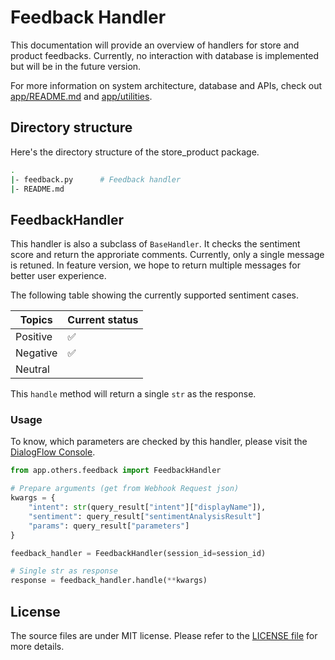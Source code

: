# Feedback Handler

This documentation will provide an overview of handlers for store and product feedbacks. Currently, no interaction with database is implemented but will be in the future version.

For more information on system architecture, database and APIs, check out [app/README.md](../README.md) and [app/utilities](../utilities/README.md).

## Directory structure

Here's the directory structure of the store_product package.

```bash
.
|- feedback.py      # Feedback handler
|- README.md           
```

## FeedbackHandler

This handler is also a subclass of `BaseHandler`. It checks the sentiment score and return the approriate comments. Currently, only a single message is retuned. In feature version, we hope to return multiple messages for better user experience.

The following table showing the currently supported sentiment cases.

Topics           | Current status
---------------- | --------------  
Positive         | :white_check_mark:
Negative         | :white_check_mark:
Neutral          |

This `handle` method will return a single `str` as the response.

### Usage

To know, which parameters are checked by this handler, please visit the [DialogFlow Console](https://dialogflow.cloud.google.com/#/agent/grocery-chat-bot-v1/intents).

```python
from app.others.feedback import FeedbackHandler

# Prepare arguments (get from Webhook Request json)
kwargs = {
    "intent": str(query_result["intent"]["displayName"]),
    "sentiment": query_result["sentimentAnalysisResult"]
    "params": query_result["parameters"]
}

feedback_handler = FeedbackHandler(session_id=session_id)

# Single str as response
response = feedback_handler.handle(**kwargs)
```

## License

The source files are under MIT license. Please refer to the [LICENSE file](../../LICENSE) for more details.
